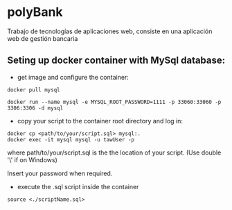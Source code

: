 # polyBank
Trabajo de tecnologías de aplicaciones web, consiste en una aplicación web de gestión bancaria


## Seting up docker container with MySql database:

- get image and configure the container:
```
docker pull mysql

docker run --name mysql -e MYSQL_ROOT_PASSWORD=1111 -p 33060:33060 -p 3306:3306 -d mysql
```
- copy your script to the container root directory and log in:
```
docker cp <path/to/your/script.sql> mysql:.
docker exec -it mysql mysql -u tawUser -p
```
where path/to/your/script.sql is the the location of your script. (Use double '\\' if on Windows)

Insert your password when required.
- execute the .sql script inside the container
```
source <./scriptName.sql>
```

